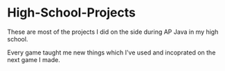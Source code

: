 # High-School-Projects

These are most of the projects I did on the side during AP Java in my high school.

Every game taught me new things which I've used and incoprated on the next game I made.
